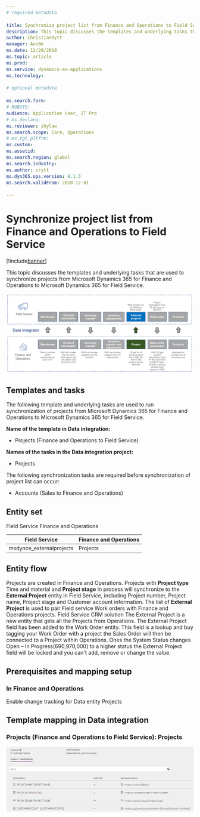 ```yaml
---
# required metadata

title: Synchronize project list from Finance and Operations to Field Service
description: This topic discusses the templates and underlying tasks that are used to synchronize projects from Microsoft Dynamics 365 for Finance and Operations to Microsoft Dynamics 365 for Field Service.
author: ChristianRytt
manager: AnnBe
ms.date: 12/20/2018
ms.topic: article
ms.prod: 
ms.service: dynamics-ax-applications
ms.technology: 

# optional metadata

ms.search.form: 
# ROBOTS: 
audience: Application User, IT Pro
# ms.devlang: 
ms.reviewer: shylaw
ms.search.scope: Core, Operations
# ms.tgt_pltfrm: 
ms.custom: 
ms.assetid: 
ms.search.region: global
ms.search.industry: 
ms.author: crytt
ms.dyn365.ops.version: 8.1.3 
ms.search.validFrom: 2018-12-01

---
```


# Synchronize project list from Finance and Operations to Field Service

[!include[banner](../includes/banner.md)]

This topic discusses the templates and underlying tasks that are used to synchronize projects from Microsoft Dynamics 365 for Finance and Operations to Microsoft Dynamics 365 for Field Service.

[![Synchronization of business processes between Finance and Operations and Field Service](./media/FSProjectOW.png)](./media/FSProjectOW.png)

## Templates and tasks
The following template and underlying tasks are used to run synchronization of projects from Microsoft Dynamics 365 for Finance and Operations to Microsoft Dynamics 365 for Field Service.

**Name of the template in Data integration:**
- Projects (Finance and Operations to Field Service)

**Names of the tasks in the Data integration project:**
- Projects

The following synchronization tasks are required before synchronization of project list can occur:
- Accounts (Sales to Finance and Operations) 

## Entity set
Field Service	Finance and Operations

| Field Service           | Finance and Operations  |
|-------------------------|-------------------------|
|msdynce_externalprojects |	Projects                |

## Entity flow
Projects are created in Finance and Operations. Projects with **Project type** Time and material and **Project stage** In process will synchronize to the **External Project** entity in Field Service, including Project number, Project name, Project stage and Customer account information. The list of **External Project** is used to pair Field service Work orders with Finance and Operations projects.
Field Service CRM solution
The External Project is a new entity that gets all the Projects from Operations.
The External Project field has been added to the Work Order entity. This field is a lookup and buy tagging your Work Order with a project the Sales Order will then be connected to a Project within Operations. Ones the System Status changes Open – In Progress(690,970,000) to a higher status the External Project field will be locked and you can't add, remove or change the value.

## Prerequisites and mapping setup
### In Finance and Operations
Enable change tracking for Data entity Projects

## Template mapping in Data integration


### Projects (Finance and Operations to Field Service): Projects

[![Template mapping in Data integration](./media/FSProject1.png)](./media/FSProject1.png)
